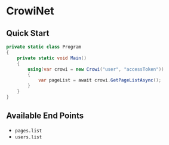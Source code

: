 # CrowiNet

## Quick Start

```csharp
private static class Program
{
    private static void Main()
    {
        using(var crowi = new Crowi("user", "accessToken"))
        {
            var pageList = await crowi.GetPageListAsync();
        }
    }
}
```

## Available End Points

- `pages.list`
- `users.list`
